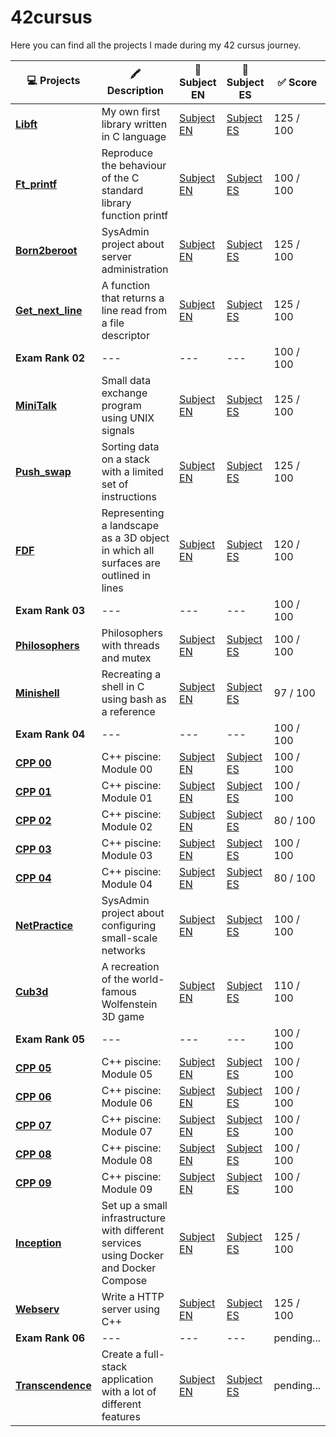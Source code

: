 # 42cursus
Here you can find all the projects I made during my 42 cursus journey. 

| 💻 Projects | 🖍️ Description | 📄 Subject EN | 📄 Subject ES | ✅ Score |
|------|-------|--------|----------|--------|
|[**Libft**](https://github.com/MGuardia10/42cursus_libft) | My own first library written in C language | [Subject EN](https://github.com/MGuardia10/42cursus/tree/main/subjects/en/libft_subject_en.pdf) | [Subject ES](https://github.com/MGuardia10/42cursus/tree/main/subjects/es/libft_subject_es.pdf) | 125 / 100 |
| [**Ft_printf**](https://github.com/MGuardia10/42cursus_printf) | Reproduce the behaviour of the C standard library function printf | [Subject EN](https://github.com/MGuardia10/42cursus/tree/main/subjects/en/printf_subject_en.pdf) | [Subject ES](https://github.com/MGuardia10/42cursus/tree/main/subjects/es/printf_subject_es.pdf) | 100 / 100 |
| [**Born2beroot**](https://github.com/MGuardia10/42cursus_Born2beroot) | SysAdmin project about server administration | [Subject EN](https://github.com/MGuardia10/42cursus/tree/main/subjects/en/b2r_subject_en.pdf) | [Subject ES](https://github.com/MGuardia10/42cursus/tree/main/subjects/es/b2r_subject_es.pdf) | 125 / 100 |
| [**Get_next_line**](https://github.com/MGuardia10/42cursus_get_next_line) | A function that returns a line read from a file descriptor | [Subject EN](https://github.com/MGuardia10/42cursus/tree/main/subjects/en/gnl_subject_en.pdf) | [Subject ES](https://github.com/MGuardia10/42cursus/tree/main/subjects/es/gnl_subject_es.pdf) | 125 / 100 |
| **Exam Rank 02** | --- | --- | --- | 100 / 100 |
| [**MiniTalk**](https://github.com/MGuardia10/42cursus_minitalk) | Small data exchange program using UNIX signals | [Subject EN](https://github.com/MGuardia10/42cursus/tree/main/subjects/en/minitalk_subject_en.pdf) | [Subject ES](https://github.com/MGuardia10/42cursus/tree/main/subjects/es/minitalk_subject_es.pdf) | 125 / 100 |
| [**Push_swap**](https://github.com/MGuardia10/42cursus_push_swap) | Sorting data on a stack with a limited set of instructions | [Subject EN](https://github.com/MGuardia10/42cursus/tree/main/subjects/en/push_swap_subject_en.pdf) | [Subject ES](https://github.com/MGuardia10/42cursus/tree/main/subjects/es/push_swap_subject_es.pdf) | 125 / 100 |
| [**FDF**](https://github.com/MGuardia10/42cursus_fdf) | Representing a landscape as a 3D object in which all surfaces are outlined in lines | [Subject EN](https://github.com/MGuardia10/42cursus/tree/main/subjects/en/fdf_subject_en.pdf) | [Subject ES](https://github.com/MGuardia10/42cursus/tree/main/subjects/es/fdf_subject_es.pdf) | 120 / 100 |
| **Exam Rank 03** | --- | --- | --- | 100 / 100 |
| [**Philosophers**](https://github.com/MGuardia10/42cursus_philosophers) | Philosophers with threads and mutex | [Subject EN](https://github.com/MGuardia10/42cursus/tree/main/subjects/en/philo_subject_en.pdf) | [Subject ES](https://github.com/MGuardia10/42cursus/tree/main/subjects/es/philo_subject_es.pdf) | 100 / 100 |
| [**Minishell**](https://github.com/MGuardia10/42cursus_minishell) | Recreating a shell in C using bash as a reference | [Subject EN](https://github.com/MGuardia10/42cursus/tree/main/subjects/en/minishell_subject_en.pdf) | [Subject ES](https://github.com/MGuardia10/42cursus/tree/main/subjects/es/minishell_subject_es.pdf) | 97  / 100 |
| **Exam Rank 04** | --- | --- | --- | 100 / 100 |
| [**CPP 00**](https://github.com/MGuardia10/42cursus_CPP) | C++ piscine: Module 00 | [Subject EN](https://github.com/MGuardia10/42cursus/tree/main/subjects/en/cpp0_subject_en.pdf) | [Subject ES](https://github.com/MGuardia10/42cursus/tree/main/subjects/en/cpp0_subject_en.pdf) | 100 / 100 |
| [**CPP 01**](https://github.com/MGuardia10/42cursus_CPP) | C++ piscine: Module 01 | [Subject EN](https://github.com/MGuardia10/42cursus/tree/main/subjects/en/cpp1_subject_en.pdf) | [Subject ES](https://github.com/MGuardia10/42cursus/tree/main/subjects/en/cpp1_subject_en.pdf) | 100 / 100 |
| [**CPP 02**](https://github.com/MGuardia10/42cursus_CPP) | C++ piscine: Module 02 | [Subject EN](https://github.com/MGuardia10/42cursus/tree/main/subjects/en/cpp2_subject_en.pdf) | [Subject ES](https://github.com/MGuardia10/42cursus/tree/main/subjects/en/cpp2_subject_en.pdf) | 80 / 100 |
| [**CPP 03**](https://github.com/MGuardia10/42cursus_CPP) | C++ piscine: Module 03 | [Subject EN](https://github.com/MGuardia10/42cursus/tree/main/subjects/en/cpp3_subject_en.pdf) | [Subject ES](https://github.com/MGuardia10/42cursus/tree/main/subjects/en/cpp3_subject_en.pdf) | 100 / 100 |
| [**CPP 04**](https://github.com/MGuardia10/42cursus_CPP) | C++ piscine: Module 04 | [Subject EN](https://github.com/MGuardia10/42cursus/tree/main/subjects/en/cpp4_subject_en.pdf) | [Subject ES](https://github.com/MGuardia10/42cursus/tree/main/subjects/en/cpp4_subject_en.pdf) | 80 / 100 |
| [**NetPractice**](https://github.com/MGuardia10/42cursus_netpractice) | SysAdmin project about configuring small-scale networks | [Subject EN](https://github.com/MGuardia10/42cursus/tree/main/subjects/en/netpractice_subject_en.pdf) | [Subject ES](https://github.com/MGuardia10/42cursus/tree/main/subjects/en/netpractice_subject_en.pdf) | 100 / 100 |
| [**Cub3d**](https://github.com/MGuardia10/42cursus_cub3d) | A recreation of the world-famous Wolfenstein 3D game | [Subject EN](https://github.com/MGuardia10/42cursus/tree/main/subjects/en/cub3d_subject_en.pdf) | [Subject ES](https://github.com/MGuardia10/42cursus/tree/main/subjects/en/cub3d_subject_en.pdf) | 110 / 100 |
| **Exam Rank 05** | --- | --- | --- | 100 / 100 |
| [**CPP 05**](https://github.com/MGuardia10/42cursus_CPP) | C++ piscine: Module 05 | [Subject EN](https://github.com/MGuardia10/42cursus/tree/main/subjects/en/cpp5_subject_en.pdf) | [Subject ES](https://github.com/MGuardia10/42cursus/tree/main/subjects/en/cpp5_subject_en.pdf) | 100 / 100 |
| [**CPP 06**](https://github.com/MGuardia10/42cursus_CPP) | C++ piscine: Module 06 | [Subject EN](https://github.com/MGuardia10/42cursus/tree/main/subjects/en/cpp6_subject_en.pdf) | [Subject ES](https://github.com/MGuardia10/42cursus/tree/main/subjects/en/cpp6_subject_en.pdf) | 100 / 100 |
| [**CPP 07**](https://github.com/MGuardia10/42cursus_CPP) | C++ piscine: Module 07 | [Subject EN](https://github.com/MGuardia10/42cursus/tree/main/subjects/en/cpp7_subject_en.pdf) | [Subject ES](https://github.com/MGuardia10/42cursus/tree/main/subjects/en/cpp7_subject_en.pdf) | 100 / 100 |
| [**CPP 08**](https://github.com/MGuardia10/42cursus_CPP) | C++ piscine: Module 08 | [Subject EN](https://github.com/MGuardia10/42cursus/tree/main/subjects/en/cpp8_subject_en.pdf) | [Subject ES](https://github.com/MGuardia10/42cursus/tree/main/subjects/en/cpp8_subject_en.pdf) | 100 / 100 |
| [**CPP 09**](https://github.com/MGuardia10/42cursus_CPP) | C++ piscine: Module 09 | [Subject EN](https://github.com/MGuardia10/42cursus/tree/main/subjects/en/cpp9_subject_en.pdf) | [Subject ES](https://github.com/MGuardia10/42cursus/tree/main/subjects/en/cpp9_subject_en.pdf) | 100 / 100 |
| [**Inception**](https://github.com/MGuardia10/42cursus_inception) | Set up a small infrastructure with different services using Docker and Docker Compose | [Subject EN](https://github.com/MGuardia10/42cursus/tree/main/subjects/en/inception_subject_en.pdf) | [Subject ES](https://github.com/MGuardia10/42cursus/tree/main/subjects/en/inception_subject_en.pdf) | 125 / 100 |
| [**Webserv**](https://github.com/MGuardia10/42cursus_webserv) | Write a HTTP server using C++ | [Subject EN](https://github.com/MGuardia10/42cursus/tree/main/subjects/en/webserver_subject_en.pdf) | [Subject ES](https://github.com/MGuardia10/42cursus/tree/main/subjects/en/webserver_subject_en.pdf) | 125 / 100 |
| **Exam Rank 06** | --- | --- | --- | pending... |
| [**Transcendence**](https://github.com/MGuardia10/) | Create a full-stack application with a lot of different features | [Subject EN](https://github.com/MGuardia10/42cursus/tree/main/subjects/en/transcendence_subject_en.pdf) | [Subject ES](https://github.com/MGuardia10/42cursus/tree/main/subjects/en/transcendence_subject_en.pdf) | pending... |

